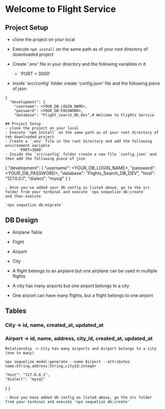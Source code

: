 # Welcome to Flight Service

## Project Setup
- clone the project on your local
- Execute `npm install` on the same path as of your root directory of downloaded project
- Create '.env' file in your directory and the following variables in it
    - 'PORT = 3000'

- Inside 'src/config' folder create 'config.json' file and the following piece of json

```
{
  "development": {
    "username": <YOUR_DB_LOGIN_NAME>,
    "password": <YOUR_DB-PASSWORD>,
    "database": "Flight_search_Db_Dev",# Welcome to Flights Service

## Project Setup
- clone the project on your local
- Execute `npm install` on the same path as of your root directory of teh downloaded project
- Create a `.env` file in the root directory and add the following environment variable
    - `PORT=3000`
- Inside the `src/config` folder create a new file `config.json` and then add the following piece of json

```
{
  "development": {
    "username": <YOUR_DB_LOGIN_NAME>,
    "password": <YOUR_DB_PASSWORD>,
    "database": "Flights_Search_DB_DEV",
    "host": "127.0.0.1",
    "dialect": "mysql"
  }
}

```
- Once you've added your db config as listed above, go to the src folder from your terminal and execute `npx sequelize db:create`
and then execute

`npx sequelize db:migrate`
```


## DB Design
  - Airplane Table
  - Flight
  - Airport
  - City 

  - A flight belongs to an airplane but one airplane can be used in multiple flights
  - A city has many airports but one airport belongs to a city
  - One airport can have many flights, but a flight belongs to one airport


  
## Tables

### City -> id, name, created_at, updated_at
### Airport -> id, name, address, city_id, created_at, updated_at
    Relationship -> City has many airports and Airport belongs to a city (one to many)
```
npx sequelize model:generate --name Airport --attributes name:String,address:String,cityId:integer
```

    "host": "127.0.0.1",
    "dialect": "mysql"
  }
}
```
- Once you have added db config as listed above, go the src folder from your terminal and execute 'npx sequelize db:create'
